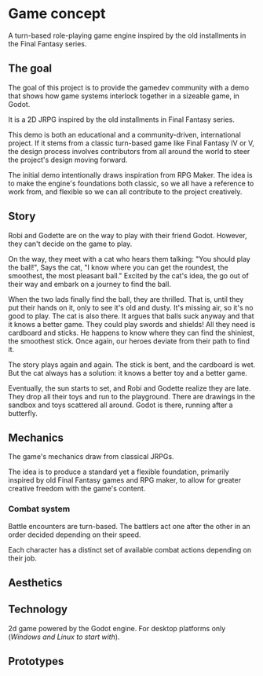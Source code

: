 # Game concept

A turn-based role-playing game engine inspired by the old installments in the
Final Fantasy series.

## The goal

The goal of this project is to provide the gamedev community with a demo that
shows how game systems interlock together in a sizeable game, in Godot.

It is a 2D JRPG inspired by the old installments in Final Fantasy series.

This demo is both an educational and a community-driven, international project. If it
stems from a classic turn-based game like Final Fantasy IV or V, the design process involves contributors from all around the world to steer the project's design moving forward.

The initial demo intentionally draws inspiration from RPG Maker. The idea is to
make the engine's foundations both classic, so we all have a reference to work
from, and flexible so we can all contribute to the project creatively.

<!-- ## Aesthetics ## -->

<!-- ### The world ### -->

## Story

Robi and Godette are on the way to play with their friend Godot. However, they can't decide on the game to play.

On the way, they meet with a cat who hears them talking:
"You should play the ball!", Says the cat, "I know where you can get the roundest, the smoothest, the most pleasant ball."
Excited by the cat's idea, the go out of their way and embark on a journey to find the ball.

When the two lads finally find the ball, they are thrilled. That is, until they put their hands on it, only to see it's old and dusty. It's missing air, so it's no good to play. The cat is also there. It argues that balls suck anyway and that it knows a better game. They could play swords and shields! All they need is cardboard and sticks. He happens to know where they can find the shiniest, the smoothest stick. Once again, our heroes deviate from their path to find it.

The story plays again and again. The stick is bent, and the cardboard is wet. But the cat always has a solution: it knows a better toy and a better game.

Eventually, the sun starts to set, and Robi and Godette realize they are late. They drop all their toys and run to the playground. There are drawings in the sandbox and toys scattered all around. Godot is there, running after a butterfly.

## Mechanics ##

The game's mechanics draw from classical JRPGs.

The idea is to produce a standard yet a flexible foundation, primarily inspired by old Final Fantasy games and RPG maker, to allow for greater creative freedom with the game's content.

### Combat system

Battle encounters are turn-based. The battlers act one after the other in an order decided depending on their speed.

Each character has a distinct set of available combat actions depending on their job.

## Aesthetics

## Technology ##

2d game powered by the Godot engine. For desktop platforms only
(*Windows and Linux to start with*).

## Prototypes ##
